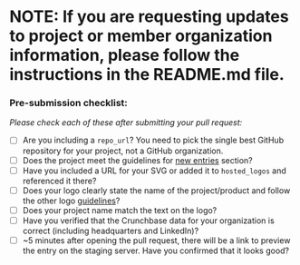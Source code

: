 # **NOTE: If you are requesting updates to project or member organization information, please follow the instructions in the README.md file.**

### Pre-submission checklist:

*Please check each of these after submitting your pull request:*

* [ ] Are you including a `repo_url`? You need to pick the single best GitHub repository for your project, not a GitHub organization.
* [ ] Does the project meet the guidelines for [new entries](https://github.com/openmainframeproject/omp-landscape#new-entries) section?
* [ ] Have you included a URL for your SVG or added it to `hosted_logos` and referenced it there?
* [ ] Does your logo clearly state the name of the project/product and follow the other logo [guidelines](https://github.com/openmainframeproject/omp-landscape#new-entries)?
* [ ] Does your project name match the text on the logo?
* [ ] Have you verified that the Crunchbase data for your organization is correct (including headquarters and LinkedIn)?
* [ ] ~5 minutes after opening the pull request, there will be a link to preview the entry on the staging server. Have you confirmed that it looks good?
